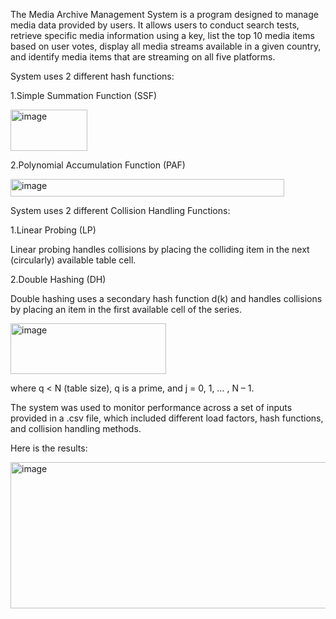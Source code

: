 The Media Archive Management System is a program designed to manage media 
data provided by users. It allows users to conduct search tests, retrieve specific media 
information using a key, list the top 10 media items based on user votes, display all 
media streams available in a given country, and identify media items that are 
streaming on all five platforms.

System uses 2 different hash functions:


1.Simple Summation Function (SSF)


<img width="123" height="66" alt="image" src="https://github.com/user-attachments/assets/f459ce28-4865-4c81-8caa-a2bcb5cb843f" />


2.Polynomial Accumulation Function (PAF)


<img width="438" height="28" alt="image" src="https://github.com/user-attachments/assets/a62e1fa1-74f9-4356-9f6a-d50a02f46a42" />


System uses 2 different Collision Handling Functions:

1.Linear Probing (LP)
 
 Linear probing handles collisions by placing the colliding item in the next (circularly) available table cell.

2.Double Hashing (DH)
 
 Double hashing uses a secondary hash function d(k) and handles collisions by placing an item in the first available cell of the series.

 
 <img width="249" height="81" alt="image" src="https://github.com/user-attachments/assets/83bf0969-03d1-489a-a31e-c088e94506b5" />
 
 
 where q < N (table size), q is a prime, and j = 0, 1, … , N – 1.

 The system was used to monitor performance across a set of inputs provided in a .csv file, which included different load factors, hash functions, and collision handling methods.
 
 Here is the results:
 
 
 <img width="543" height="234" alt="image" src="https://github.com/user-attachments/assets/5df2255d-6b25-4884-8eeb-fd15a62f72ad" />
